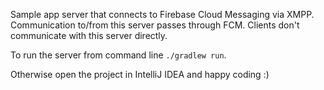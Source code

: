 Sample app server that connects to Firebase Cloud Messaging via XMPP. Communication to/from this server passes through FCM. Clients don't communicate with this server directly.

To run the server from command line `./gradlew run`.

Otherwise open the project in IntelliJ IDEA and happy coding :)


